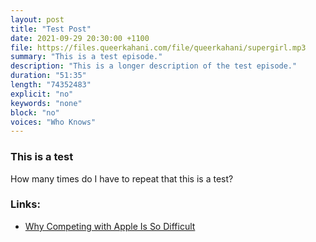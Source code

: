 ```yaml
---
layout: post
title: "Test Post"
date: 2021-09-29 20:30:00 +1100
file: https://files.queerkahani.com/file/queerkahani/supergirl.mp3
summary: "This is a test episode."
description: "This is a longer description of the test episode."
duration: "51:35" 
length: "74352483"
explicit: "no" 
keywords: "none"
block: "no" 
voices: "Who Knows"
---
```


### This is a test

How many times do I have to repeat that this is a test?

### Links: 

- [Why Competing with Apple Is So Difficult](http://techland.time.com/2011/07/01/why-competing-with-apple-is-so-difficult/)
